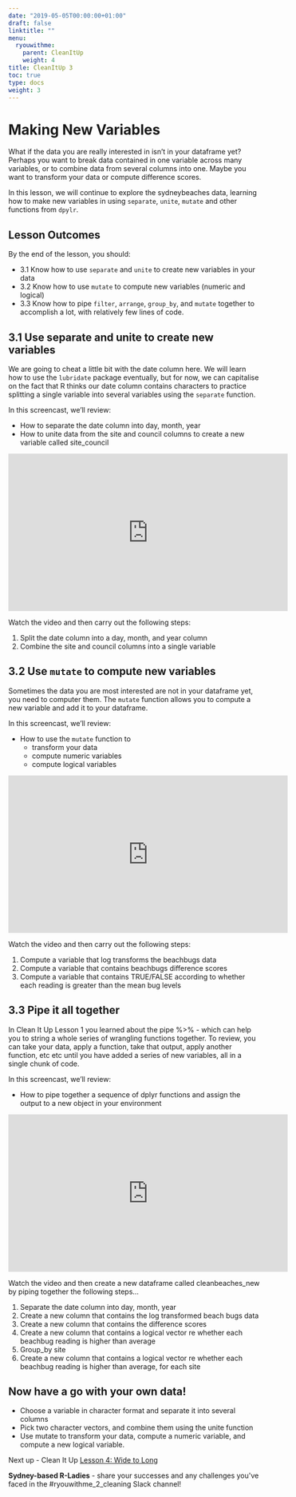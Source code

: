 ```yaml
---
date: "2019-05-05T00:00:00+01:00"
draft: false
linktitle: ""
menu:
  ryouwithme:
    parent: CleanItUp
    weight: 4
title: CleanItUp 3
toc: true
type: docs
weight: 3
---
```


# Making New Variables

What if the data you are really interested in isn’t in your dataframe yet? Perhaps you want to break data contained in one variable across many variables, or to combine data from several columns into one. Maybe you want to transform your data or compute difference scores. 

In this lesson, we will continue to explore the sydneybeaches data, learning how to make new variables in using  `separate`, `unite`, `mutate` and other functions from `dpylr`. 

## Lesson Outcomes
By the end of the lesson, you should:  


* 3.1 Know how to use `separate` and `unite` to create new variables in your data
* 3.2 Know how to use `mutate` to compute new variables (numeric and logical)
* 3.3 Know how to pipe `filter`, `arrange`, `group_by`, and `mutate` together to accomplish a lot, with relatively few lines of code. 

## 3.1 Use separate and unite to create new variables 

We are going to cheat a little bit with the date column here. We will learn how to use the `lubridate` package eventually, but for now, we can capitalise on the fact that R thinks our date column contains characters to practice splitting a single variable into several variables using the `separate` function. 

In this screencast, we’ll review:

  * How to separate the date column into day, month, year 
  * How to unite data from the site and council columns to create a new variable called site_council

<iframe width="560" height="315" src="https://www.youtube.com/embed/tg54v8CJ5BQ" frameborder="0" allow="accelerometer; autoplay; encrypted-media; gyroscope; picture-in-picture" allowfullscreen></iframe>

Watch the video and then carry out the following steps:  

1. Split the date column into a day, month, and year column
2. Combine the site and council columns into a single variable

## 3.2 Use `mutate` to compute new variables

Sometimes the data you are most interested are not in your dataframe yet, you need to computer them. The `mutate` function allows you to compute a new variable and add it to your dataframe. 

In this screencast, we’ll review:

* How to use the `mutate` function to 
    + transform your data 
    + compute numeric variables
    + compute logical variables  

<iframe width="560" height="315" src="https://www.youtube.com/embed/IeKcebwlGvA" frameborder="0" allow="accelerometer; autoplay; encrypted-media; gyroscope; picture-in-picture" allowfullscreen></iframe>

Watch the video and then carry out the following steps:  

1. Compute a variable that log transforms the beachbugs data
2. Compute a variable that contains beachbugs difference scores
3. Compute a variable that contains TRUE/FALSE according to whether each reading is greater than the mean bug levels

## 3.3 Pipe it all together

In Clean It Up Lesson 1 you learned about the pipe %>% - which can help you to string a whole series of wrangling functions together. To review, you can take your data, apply a function, take that output, apply another function, etc etc until you have added a series of new variables, all in a single chunk of code. 

In this screencast, we’ll review:

* How to pipe together a sequence of dplyr functions and assign the output to a new object in your environment

<iframe width="560" height="315" src="https://www.youtube.com/embed/Fmcxq1owMp0" frameborder="0" allow="accelerometer; autoplay; encrypted-media; gyroscope; picture-in-picture" allowfullscreen></iframe>

Watch the video and then create a new dataframe called cleanbeaches_new by piping together the following steps…  

1. Separate the date column into day, month, year
2. Create a new column that contains the log transformed beach bugs data
3. Create a new column that contains the difference scores
4. Create a new column that contains a logical vector re whether each beachbug reading is higher than average
5. Group_by site
6. Create a new column that contains a logical vector re whether each beachbug reading is higher than average, for each site

## Now have a go with **your own data!**

- Choose a variable in character format and separate it into several columns 
- Pick two character vectors, and combine them using the unite function 
- Use mutate to transform your data, compute a numeric variable, and compute a new logical variable. 


Next up - Clean It Up [Lesson 4: Wide to Long](/courses/workshop/02-CleanItUp-4/)

**Sydney-based R-Ladies** - share your successes and any challenges you've faced in the #ryouwithme_2_cleaning Slack channel! 

